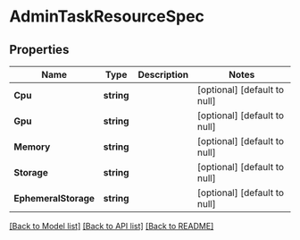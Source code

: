 # AdminTaskResourceSpec

## Properties
Name | Type | Description | Notes
------------ | ------------- | ------------- | -------------
**Cpu** | **string** |  | [optional] [default to null]
**Gpu** | **string** |  | [optional] [default to null]
**Memory** | **string** |  | [optional] [default to null]
**Storage** | **string** |  | [optional] [default to null]
**EphemeralStorage** | **string** |  | [optional] [default to null]

[[Back to Model list]](../README.md#documentation-for-models) [[Back to API list]](../README.md#documentation-for-api-endpoints) [[Back to README]](../README.md)


